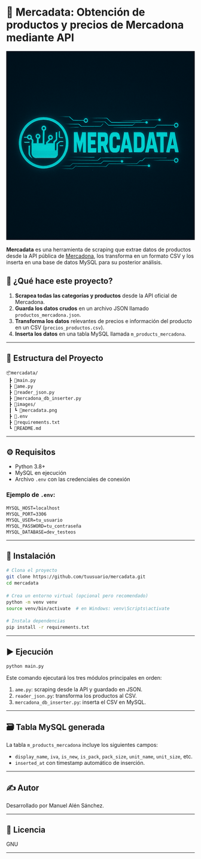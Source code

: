 # 🛒 Mercadata: Obtención de productos y precios de Mercadona mediante API

![Mercadata Banner](images/mercadata.png)

**Mercadata** es una herramienta de scraping que extrae datos de productos desde la API pública de [Mercadona](https://tienda.mercadona.es/), los transforma en un formato CSV y los inserta en una base de datos MySQL para su posterior análisis.

## 🚀 ¿Qué hace este proyecto?

1. **Scrapea todas las categorías y productos** desde la API oficial de Mercadona.
2. **Guarda los datos crudos** en un archivo JSON llamado `productos_mercadona.json`.
3. **Transforma los datos** relevantes de precios e información del producto en un CSV (`precios_productos.csv`).
4. **Inserta los datos** en una tabla MySQL llamada `m_products_mercadona`.

---

## 📁 Estructura del Proyecto

```
📦mercadata/
 ┣ 📜main.py
 ┣ 📜ame.py
 ┣ 📜reader_json.py
 ┣ 📜mercadona_db_inserter.py
 ┣ 📁images/
 ┃ ┗ 📸mercadata.png
 ┣ 📜.env
 ┣ 📜requirements.txt
 ┗ 📜README.md
```

---

## ⚙️ Requisitos

- Python 3.8+
- MySQL en ejecución
- Archivo `.env` con las credenciales de conexión

### Ejemplo de `.env`:

```
MYSQL_HOST=localhost
MYSQL_PORT=3306
MYSQL_USER=tu_usuario
MYSQL_PASSWORD=tu_contraseña
MYSQL_DATABASE=dev_testeos
```

---

## 🧪 Instalación

```bash
# Clona el proyecto
git clone https://github.com/tuusuario/mercadata.git
cd mercadata

# Crea un entorno virtual (opcional pero recomendado)
python -m venv venv
source venv/bin/activate  # en Windows: venv\Scripts\activate

# Instala dependencias
pip install -r requirements.txt
```

---

## ▶️ Ejecución

```bash
python main.py
```

Este comando ejecutará los tres módulos principales en orden:

1. `ame.py`: scraping desde la API y guardado en JSON.
2. `reader_json.py`: transforma los productos al CSV.
3. `mercadona_db_inserter.py`: inserta el CSV en MySQL.

---

## 🗃️ Tabla MySQL generada

La tabla `m_products_mercadona` incluye los siguientes campos:

- `display_name`, `iva`, `is_new`, `is_pack`, `pack_size`, `unit_name`, `unit_size`, etc.
- `inserted_at` con timestamp automático de inserción.

---

## ✍️ Autor

Desarrollado por Manuel Alén Sánchez.

---

## 📄 Licencia

GNU

---


